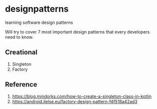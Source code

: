 # designpatterns
learning software design patterns

Will try to cover 7 most important design patterns that every developers need to know. 

Creational
------------
1. Singleton
2. Factory


Reference
----------
1. https://blog.mindorks.com/how-to-create-a-singleton-class-in-kotlin
2. https://android.jlelse.eu/factory-design-pattern-f4f518a42ad3
